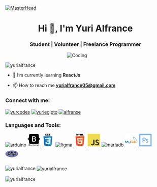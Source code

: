 [![MasterHead](https://scontent.fmnl33-4.fna.fbcdn.net/v/t39.30808-6/313037641_3478373509115729_6015651311226687574_n.jpg?_nc_cat=107&ccb=1-7&_nc_sid=e3f864&_nc_eui2=AeFqc9Gb1KlTF8J8v5pFb2ACgYx6pRtgb3KBjHqlG2BvckK9dXq4j-mruBv_D60VfDCn09QsHCngD12vNjkiRrVs&_nc_ohc=AO2CbS2C52YAX9Ey5XM&_nc_oc=AQm_C4FP-U5BAzxshdZsnwlh-OrpHmpJmjMhRwQx76ZkJTzzQNtWFp8kWp_vlzGIeGs&_nc_ht=scontent.fmnl33-4.fna&oh=00_AfAdKLR7NY_pey1ZfZRy-Erleb7SKFDl0gdwGupWFrOn4A&oe=644EC61C)](https://github.com/yurialfrance)
<h1 align="center">Hi 👋, I'm Yuri Alfrance</h1>
<h3 align="center">Student | Volunteer | Freelance Programmer</h3>
<img align="right" alt="Coding" width="310" src="https://cdn3.iconfinder.com/data/icons/luchesa-vol-9/128/Html-512.png" alt="">
<br>
<p align="left"> <img src="https://komarev.com/ghpvc/?username=yurialfrance&label=Profile%20views&color=0e75b6&style=flat" alt="yurialfrance" /> </p>

- 🌱 I’m currently learning **ReactJs**

- 📫 How to reach me **yurialfrance05@gmail.com**

<h3 align="left">Connect with me:</h3>
<p align="left">
<a href="https://twitter.com/yurcodes" target="blank"><img align="center" src="https://raw.githubusercontent.com/rahuldkjain/github-profile-readme-generator/master/src/images/icons/Social/twitter.svg" alt="yurcodes" height="30" width="40" /></a>
<a href="https://linkedin.com/in/yuriegipto" target="blank"><img align="center" src="https://raw.githubusercontent.com/rahuldkjain/github-profile-readme-generator/master/src/images/icons/Social/linked-in-alt.svg" alt="yuriegipto" height="30" width="40" /></a>
<a href="https://instagram.com/alfranxe" target="blank"><img align="center" src="https://raw.githubusercontent.com/rahuldkjain/github-profile-readme-generator/master/src/images/icons/Social/instagram.svg" alt="alfranxe" height="30" width="40" /></a>
</p>

<h3 align="left">Languages and Tools:</h3>
<p align="left"> <a href="https://www.arduino.cc/" target="_blank" rel="noreferrer"> <img src="https://cdn.worldvectorlogo.com/logos/arduino-1.svg" alt="arduino" width="40" height="40"/> </a> <a href="https://getbootstrap.com" target="_blank" rel="noreferrer"> <img src="https://raw.githubusercontent.com/devicons/devicon/master/icons/bootstrap/bootstrap-plain-wordmark.svg" alt="bootstrap" width="40" height="40"/> </a> <a href="https://www.w3schools.com/css/" target="_blank" rel="noreferrer"> <img src="https://raw.githubusercontent.com/devicons/devicon/master/icons/css3/css3-original-wordmark.svg" alt="css3" width="40" height="40"/> </a> <a href="https://www.figma.com/" target="_blank" rel="noreferrer"> <img src="https://www.vectorlogo.zone/logos/figma/figma-icon.svg" alt="figma" width="40" height="40"/> </a> <a href="https://www.w3.org/html/" target="_blank" rel="noreferrer"> <img src="https://raw.githubusercontent.com/devicons/devicon/master/icons/html5/html5-original-wordmark.svg" alt="html5" width="40" height="40"/> </a> <a href="https://developer.mozilla.org/en-US/docs/Web/JavaScript" target="_blank" rel="noreferrer"> <img src="https://raw.githubusercontent.com/devicons/devicon/master/icons/javascript/javascript-original.svg" alt="javascript" width="40" height="40"/> </a> <a href="https://mariadb.org/" target="_blank" rel="noreferrer"> <img src="https://www.vectorlogo.zone/logos/mariadb/mariadb-icon.svg" alt="mariadb" width="40" height="40"/> </a> <a href="https://www.mysql.com/" target="_blank" rel="noreferrer"> <img src="https://raw.githubusercontent.com/devicons/devicon/master/icons/mysql/mysql-original-wordmark.svg" alt="mysql" width="40" height="40"/> </a> <a href="https://www.photoshop.com/en" target="_blank" rel="noreferrer"> <img src="https://raw.githubusercontent.com/devicons/devicon/master/icons/photoshop/photoshop-line.svg" alt="photoshop" width="40" height="40"/> </a> <a href="https://www.php.net" target="_blank" rel="noreferrer"> <img src="https://raw.githubusercontent.com/devicons/devicon/master/icons/php/php-original.svg" alt="php" width="40" height="40"/> </a> </p>

<p><img align="left" src="https://github-readme-stats.vercel.app/api/top-langs?username=yurialfrance&show_icons=true&locale=en&layout=compact" alt="yurialfrance" /></p>

<p>&nbsp;<img align="center" src="https://github-readme-stats.vercel.app/api?username=yurialfrance&show_icons=true&locale=en" alt="yurialfrance" /></p>

<p><img align="center" src="https://github-readme-streak-stats.herokuapp.com/?user=yurialfrance&" alt="yurialfrance" /></p>
